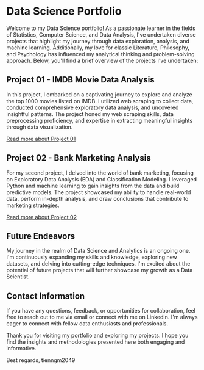 # Data Science Portfolio

Welcome to my Data Science portfolio! As a passionate learner in the fields of Statistics, Computer Science, and Data Analysis, I've undertaken diverse projects that highlight my journey through data exploration, analysis, and machine learning. Additionally, my love for classic Literature, Philosophy, and Psychology has influenced my analytical thinking and problem-solving approach. Below, you'll find a brief overview of the projects I've undertaken:

## Project 01 - IMDB Movie Data Analysis

In this project, I embarked on a captivating journey to explore and analyze the top 1000 movies listed on IMDB. I utilized web scraping to collect data, conducted comprehensive exploratory data analysis, and uncovered insightful patterns. The project honed my web scraping skills, data preprocessing proficiency, and expertise in extracting meaningful insights through data visualization.

[Read more about Project 01](./Portfolio%20Project%2001%20-%20Web%20Scraping%20and%20Exploratory%20Data%20Analysis/README.md)

## Project 02 - Bank Marketing Analysis

For my second project, I delved into the world of bank marketing, focusing on Exploratory Data Analysis (EDA) and Classification Modeling. I leveraged Python and machine learning to gain insights from the data and build predictive models. The project showcased my ability to handle real-world data, perform in-depth analysis, and draw conclusions that contribute to marketing strategies.

[Read more about Project 02](./Portfolio%20Project%2002%20-%20Bank%20Marketing%20-%20Exploratory%20Data%20Analysis%2C%20and%20Classification%20Modeling/README.md)

## Future Endeavors

My journey in the realm of Data Science and Analytics is an ongoing one. I'm continuously expanding my skills and knowledge, exploring new datasets, and delving into cutting-edge techniques. I'm excited about the potential of future projects that will further showcase my growth as a Data Scientist.

## Contact Information

If you have any questions, feedback, or opportunities for collaboration, feel free to reach out to me via email or connect with me on LinkedIn. I'm always eager to connect with fellow data enthusiasts and professionals.

Thank you for visiting my portfolio and exploring my projects. I hope you find the insights and methodologies presented here both engaging and informative.

Best regards,
tienngm2049
